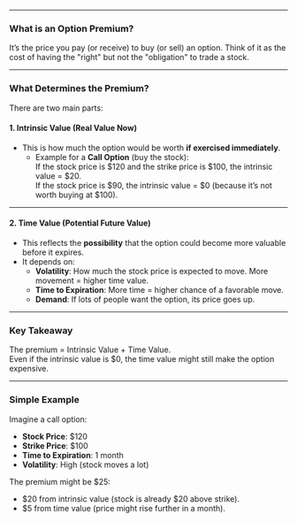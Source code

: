 
---

### **What is an Option Premium?**
It’s the price you pay (or receive) to buy (or sell) an option. Think of it as the cost of having the "right" but not the "obligation" to trade a stock.

---

### **What Determines the Premium?**
There are two main parts:

#### **1. Intrinsic Value (Real Value Now)**  
- This is how much the option would be worth **if exercised immediately**.  
  - Example for a **Call Option** (buy the stock):  
    If the stock price is $120 and the strike price is $100, the intrinsic value = $20.  
    If the stock price is $90, the intrinsic value = $0 (because it’s not worth buying at $100).  

---

#### **2. Time Value (Potential Future Value)**  
- This reflects the **possibility** that the option could become more valuable before it expires.  
- It depends on:
  - **Volatility**: How much the stock price is expected to move. More movement = higher time value.
  - **Time to Expiration**: More time = higher chance of a favorable move.
  - **Demand**: If lots of people want the option, its price goes up.

---

### **Key Takeaway**
The premium = Intrinsic Value + Time Value.  
Even if the intrinsic value is $0, the time value might still make the option expensive.

---

### **Simple Example**
Imagine a call option:
- **Stock Price**: $120  
- **Strike Price**: $100  
- **Time to Expiration**: 1 month  
- **Volatility**: High (stock moves a lot)  

The premium might be $25:  
- $20 from intrinsic value (stock is already $20 above strike).  
- $5 from time value (price might rise further in a month).  

